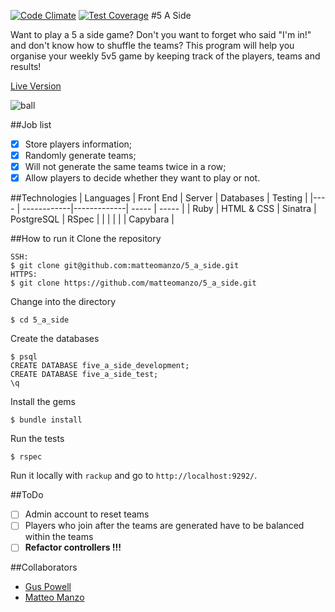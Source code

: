[![Code Climate](https://codeclimate.com/github/matteomanzo/5_a_side/badges/gpa.svg)](https://codeclimate.com/github/matteomanzo/5_a_side) [![Test Coverage](https://codeclimate.com/github/matteomanzo/5_a_side/badges/coverage.svg)](https://codeclimate.com/github/matteomanzo/5_a_side)
#5 A Side

Want to play a 5 a side game? Don't you want to forget who said "I'm in!" and don't know how to shuffle the teams?
This program will help you organise your weekly 5v5 game by keeping track of the players, teams and results!

[Live Version](https://makers-five-a-side.herokuapp.com/)

![ball](/soccer.png)

##Job list

- [x] Store players information;
- [x] Randomly generate teams;
- [x] Will not generate the same teams twice in a row;
- [x] Allow players to decide whether they want to play or not.

##Technologies
| Languages | Front End   | Server  | Databases | Testing |
|----  | ------------|-------------| -----      | ----- |
| Ruby | HTML & CSS  | Sinatra     | PostgreSQL | RSpec |
|      |             |             |            | Capybara |

##How to run it
Clone the repository
```
SSH:
$ git clone git@github.com:matteomanzo/5_a_side.git
HTTPS:
$ git clone https://github.com/matteomanzo/5_a_side.git
```
Change into the directory
```
$ cd 5_a_side
```
Create the databases
```
$ psql
CREATE DATABASE five_a_side_development;
CREATE DATABASE five_a_side_test;
\q
```
Install the gems
```
$ bundle install
```
Run the tests
```
$ rspec
```
Run it locally with `rackup` and go to `http://localhost:9292/`.

##ToDo

- [ ] Admin account to reset teams
- [ ] Players who join after the teams are generated have to be balanced within the teams
- [ ] <strong>Refactor controllers !!!</strong>

##Collaborators

- [Gus Powell](https://github.com/guspowell)
- [Matteo Manzo](https://github.com/matteomanzo)
